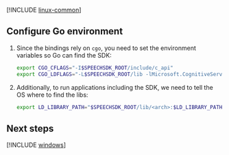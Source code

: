 [!INCLUDE [linux-common](linux-common.md)]

## Configure Go environment

1. Since the bindings rely on `cgo`, you need to set the environment variables so Go can find the SDK:

   ```sh
   export CGO_CFLAGS="-I$SPEECHSDK_ROOT/include/c_api"
   export CGO_LDFLAGS="-L$SPEECHSDK_ROOT/lib -lMicrosoft.CognitiveServices.Speech.core"
   ```

1. Additionally, to run applications including the SDK, we need to tell the OS
where to find the libs:

   ```sh
   export LD_LIBRARY_PATH="$SPEECHSDK_ROOT/lib/<arch>:$LD_LIBRARY_PATH"
   ```

## Next steps

[!INCLUDE [windows](../quickstart-list-go.md)]